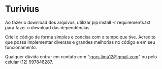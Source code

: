 # Turivius

Ao fazer o download dos arquivos, utilizar pip install -r requirements.txt para fazer o download das dependências. 

Criei o código de forma simples e concisa com o tempo que tive. Acredito que possa implementar diversas e grandes melhorias no código e em seu funcionamento.

Qualquer dúvida entrar em contato com "igors.lima12@gmail.com" ou pelo celular (12) 997848287.
